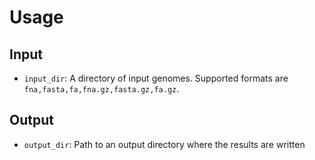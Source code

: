 # Usage

## Input
* `input_dir`: A directory of input genomes. Supported formats are `fna,fasta,fa,fna.gz,fasta.gz,fa.gz`.

## Output
* `output_dir`: Path to an output directory where the results are written
